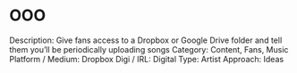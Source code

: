 # OOO

Description: Give fans access to a Dropbox or Google Drive folder and tell them you’ll be periodically uploading songs
Category: Content, Fans, Music
Platform / Medium: Dropbox
Digi / IRL: Digital
Type: Artist
Approach: Ideas